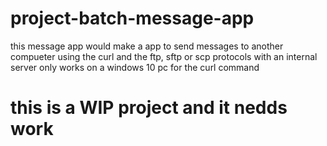 # project-batch-message-app

this message app would make a app to send messages to another compueter using the curl and the ftp, sftp or scp protocols with an internal server
only works on a windows 10 pc for the curl command

# this is a WIP project and it nedds work
